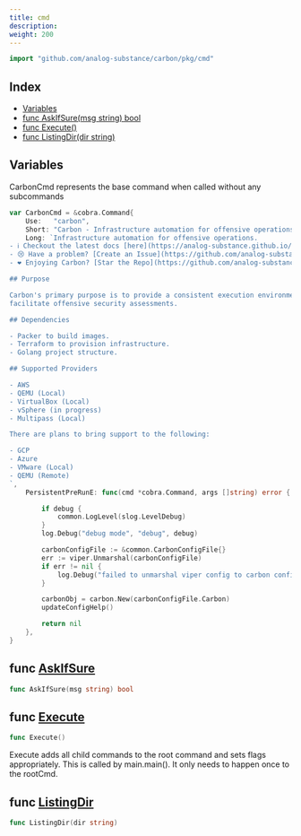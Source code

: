 ```yaml
---
title: cmd
description: 
weight: 200
---
```



```go
import "github.com/analog-substance/carbon/pkg/cmd"
```

## Index

- [Variables](<#variables>)
- [func AskIfSure\(msg string\) bool](<#AskIfSure>)
- [func Execute\(\)](<#Execute>)
- [func ListingDir\(dir string\)](<#ListingDir>)


## Variables

<a name="CarbonCmd"></a>CarbonCmd represents the base command when called without any subcommands

```go
var CarbonCmd = &cobra.Command{
    Use:   "carbon",
    Short: "Carbon - Infrastructure automation for offensive operations.",
    Long: `Infrastructure automation for offensive operations.
- ℹ️ Checkout the latest docs [here](https://analog-substance.github.io/carbon/)
- 😢 Have a problem? [Create an Issue](https://github.com/analog-substance/carbon/issues/new?title=Something%20is%20broken)
- ❤️ Enjoying Carbon? [Star the Repo](https://github.com/analog-substance/carbon)

## Purpose

Carbon's primary purpose is to provide a consistent execution environment to
facilitate offensive security assessments.

## Dependencies

- Packer to build images.
- Terraform to provision infrastructure.
- Golang project structure.

## Supported Providers

- AWS
- QEMU (Local)
- VirtualBox (Local)
- vSphere (in progress)
- Multipass (Local)

There are plans to bring support to the following:

- GCP
- Azure
- VMware (Local)
- QEMU (Remote)
`,
    PersistentPreRunE: func(cmd *cobra.Command, args []string) error {

        if debug {
            common.LogLevel(slog.LevelDebug)
        }
        log.Debug("debug mode", "debug", debug)

        carbonConfigFile := &common.CarbonConfigFile{}
        err := viper.Unmarshal(carbonConfigFile)
        if err != nil {
            log.Debug("failed to unmarshal viper config to carbon config struct")
        }

        carbonObj = carbon.New(carbonConfigFile.Carbon)
        updateConfigHelp()

        return nil
    },
}
```

<a name="AskIfSure"></a>
## func [AskIfSure](<https://github.com/analog-substance/carbon/blob/main/pkg/cmd/vm.go#L63>)

```go
func AskIfSure(msg string) bool
```



<a name="Execute"></a>
## func [Execute](<https://github.com/analog-substance/carbon/blob/main/pkg/cmd/carbon.go#L82>)

```go
func Execute()
```

Execute adds all child commands to the root command and sets flags appropriately. This is called by main.main\(\). It only needs to happen once to the rootCmd.

<a name="ListingDir"></a>
## func [ListingDir](<https://github.com/analog-substance/carbon/blob/main/pkg/cmd/dev_fs.go#L25>)

```go
func ListingDir(dir string)
```



